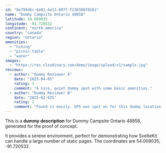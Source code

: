 ```yaml
---
id: "8e799d6c-6e01-4e13-897f-f238300f8161"
name: "Dummy Campsite Ontario 48858"
latitude: 54.009035
longitude: -91.720532
continent: "north-america"
country: "canada"
region: "ontario"
amenities:
  - "hiking"
  - "picnic-table"
  - "water"
images:
  - "https://res.cloudinary.com/demo/image/upload/v1/sample.jpg"
reviews:
  - author: "Dummy Reviewer A"
    date: "2025-04-05"
    rating: 3
    comment: "A nice, quiet dummy spot with some basic amenities."
  - author: "Dummy Reviewer B"
    date: "2025-02-025"
    rating: 2
    comment: "Found it easily. GPS was spot on for this dummy location."
---
```


This is a **dummy description** for Dummy Campsite Ontario 48858, generated for the proof of concept.

It provides a serene environment, perfect for demonstrating how SvelteKit can handle a large number of static pages. The coordinates are 54.009035, -91.720532.
